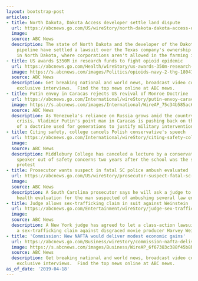 ```yaml
---
layout: bootstrap-post
articles:
- title: North Dakota, Dakota Access developer settle land dispute
  url: https://abcnews.go.com/US/wireStory/north-dakota-dakota-access-developer-settle-land-dispute-62492047
  image: 
  source: ABC News
  description: The state of North Dakota and the developer of the Dakota Access oil
    pipeline have settled a lawsuit over the Texas company's ownership of farmland
    in North Dakota, where corporations aren't allowed in the farming industry
- title: US awards $350M in research funds to fight opioid epidemic
  url: https://abcnews.go.com/Health/wireStory/us-awards-350m-research-funds-fight-opioid-epidemic-62491748
  image: https://s.abcnews.com/images/Politics/opioids-navy-2-thg-180411_hpMain_16x9_992.jpg
  source: ABC News
  description: Get breaking national and world news, broadcast video coverage, and
    exclusive interviews.  Find the top news online at ABC news.
- title: Putin envoy in Caracas rejects US revival of Monroe Doctrine
  url: https://abcnews.go.com/International/wireStory/putin-envoy-caracas-rejects-us-revival-monroe-doctrine-62492045
  image: https://s.abcnews.com/images/International/WireAP_75c34b585ac644f6ba099d8dcd808592_16x9_992.jpg
  source: ABC News
  description: As Venezuela's reliance on Russia grows amid the country's unfolding
    crisis, Vladimir Putin's point man in Caracas is pushing back on the U.S. revival
    of a doctrine used for generations to justify military interventions in the region
- title: Citing safety, college cancels Polish conservative's speech
  url: https://abcnews.go.com/International/wireStory/citing-safety-college-cancels-polish-conservatives-speech-62491879
  image: 
  source: ABC News
  description: Middlebury College has canceled a lecture by a conservative Polish
    speaker out of safety concerns two years after the school was the site of a rowdy
    protest
- title: Prosecutor wants suspect in fatal SC police ambush evaluated
  url: https://abcnews.go.com/US/wireStory/prosecutor-suspect-fatal-sc-police-ambush-evaluated-62491776
  image: 
  source: ABC News
  description: A South Carolina prosecutor says he will ask a judge to order a mental
    health evaluation for the man suspected of ambushing several law enforcement officers
- title: Judge allows sex-trafficking claim in suit against Weinstein
  url: https://abcnews.go.com/Entertainment/wireStory/judge-sex-trafficking-claim-suit-weinstein-62491703
  image: 
  source: ABC News
  description: A New York judge has agreed to let a class-action lawsuit proceed with
    a sex-trafficking claim against disgraced movie producer Harvey Weinstein
- title: 'Commission: New NAFTA would deliver modest economic gains'
  url: https://abcnews.go.com/Business/wireStory/commission-nafta-deliver-modest-economic-gains-62491738
  image: https://s.abcnews.com/images/Business/WireAP_6f67383c388f45b8bbc93f7c77c1f620_16x9_992.jpg
  source: ABC News
  description: Get breaking national and world news, broadcast video coverage, and
    exclusive interviews.  Find the top news online at ABC news.
as_of_date: '2019-04-18'
---
```


